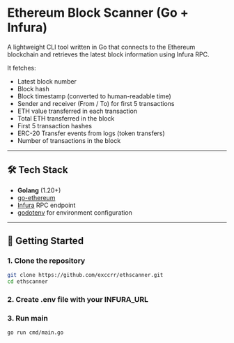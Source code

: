 # Ethereum Block Scanner (Go + Infura)

A lightweight CLI tool written in Go that connects to the Ethereum blockchain and retrieves the latest block information using Infura RPC.

It fetches:
- Latest block number
- Block hash
- Block timestamp (converted to human-readable time)
- Sender and receiver (From / To) for first 5 transactions
- ETH value transferred in each transaction
- Total ETH transferred in the block
- First 5 transaction hashes
- ERC-20 Transfer events from logs (token transfers)
- Number of transactions in the block

---

## 🛠 Tech Stack

- **Golang** (1.20+)
- [go-ethereum](https://github.com/ethereum/go-ethereum)
- [Infura](https://infura.io) RPC endpoint
- [godotenv](https://github.com/joho/godotenv) for environment configuration

---

## 🚀 Getting Started

### 1. Clone the repository

```bash
git clone https://github.com/exccrr/ethscanner.git
cd ethscanner
```

### 2. Create .env file with your INFURA_URL

### 3. Run main
```bash
go run cmd/main.go
```